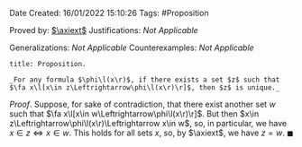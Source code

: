 <div class="topSpace"></div>

Date Created: 16/01/2022 15:10:26
Tags: #Proposition

Proved by: [$\axiext$](Axiom%20of%20Extensionality.md)
Justifications: _Not Applicable_

Generalizations: _Not Applicable_
Counterexamples: _Not Applicable_

``` ad-Proposition
title: Proposition.

_For any formula $\phi\l(x\r)$, if there exists a set $z$ such that $\fa x\l[x\in z\Leftrightarrow\phi\l(x\r)\r]$, then $z$ is unique._

```

_Proof_. Suppose, for sake of contradiction, that there exist another set $w$ such that $\fa x\l[x\in w\Leftrightarrow\phi\l(x\r)\r]$. But then $x\in z\Leftrightarrow\phi\l(x\r)\Leftrightarrow x\in w$, so, in particular, we have $x\in z\Leftrightarrow x\in w$. This holds for all sets $x$, so, by $\axiext$, we have $z=w$.<span style="float:right;">$\blacksquare$</span>
